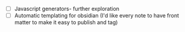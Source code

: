 -  [ ] Javascript generators- further exploration
-  [ ] Automatic templating for obsidian (I'd like every note to have front matter to make it easy to publish and tag)